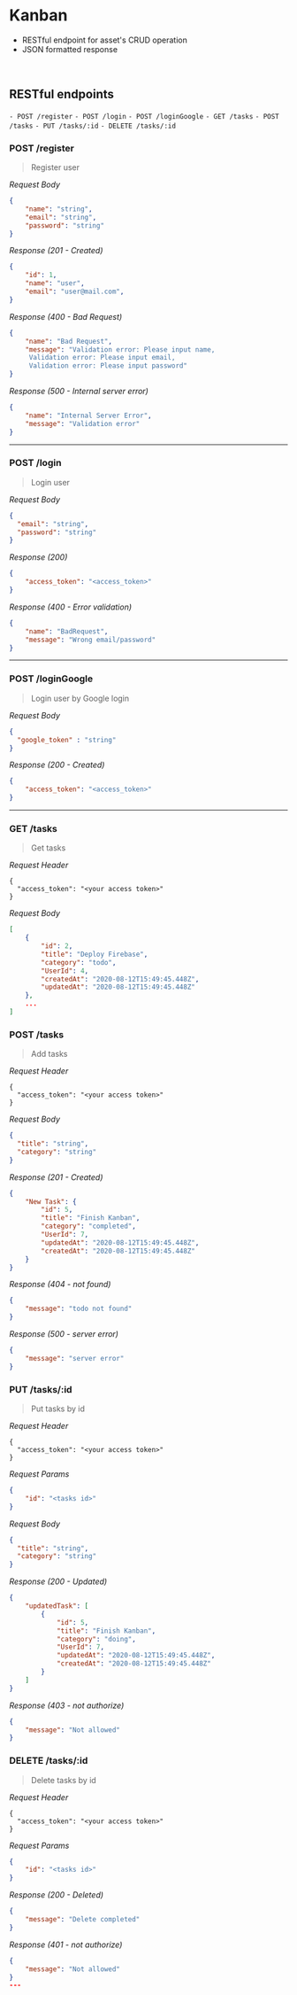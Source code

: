 # Kanban

* RESTful endpoint for asset's CRUD operation
* JSON formatted response

&nbsp;

## RESTful endpoints
` - POST /register `
` - POST /login `
` - POST /loginGoogle `
` - GET /tasks `
` - POST /tasks `
` - PUT /tasks/:id `
` - DELETE /tasks/:id `

### POST /register

> Register user

_Request Body_
```json
{
    "name": "string",
    "email": "string",
    "password": "string"
}
```

_Response (201 - Created)_
```json
{
    "id": 1,
    "name": "user",
    "email": "user@mail.com",
}
```

_Response (400 - Bad Request)_
```json
{
    "name": "Bad Request",
    "message": "Validation error: Please input name,
     Validation error: Please input email,
     Validation error: Please input password"
}
```

_Response (500 - Internal server error)_
```json
{
    "name": "Internal Server Error",
    "message": "Validation error"
}
```
---

### POST /login

> Login user

_Request Body_
```json
{
  "email": "string",
  "password": "string"
}
```

_Response (200)_
```json
{
    "access_token": "<access_token>"
}
```

_Response (400 - Error validation)_
```json
{
    "name": "BadRequest",
    "message": "Wrong email/password"
}
```
---
### POST /loginGoogle

> Login user by Google login

_Request Body_
```json
{
  "google_token" : "string"
}
```

_Response (200 - Created)_
```json
{
    "access_token": "<access_token>"
}
```

---
### GET /tasks

> Get tasks

_Request Header_
```
{
  "access_token": "<your access token>"
}
```

_Request Body_
```json
[
    {
        "id": 2,
        "title": "Deploy Firebase",
        "category": "todo",
        "UserId": 4,
        "createdAt": "2020-08-12T15:49:45.448Z",
        "updatedAt": "2020-08-12T15:49:45.448Z"
    },
    ...
]
```

### POST /tasks

> Add tasks

_Request Header_
```
{
  "access_token": "<your access token>"
}
```

_Request Body_
```json
{
  "title": "string",
  "category": "string"
}
```

_Response (201 - Created)_
```json
{
    "New Task": {
        "id": 5,
        "title": "Finish Kanban",
        "category": "completed",
        "UserId": 7,
        "updatedAt": "2020-08-12T15:49:45.448Z",
        "createdAt": "2020-08-12T15:49:45.448Z"
    }
}
```

_Response (404 - not found)_
```json
{
    "message": "todo not found"
}
```

_Response (500 - server error)_
```json
{
    "message": "server error"
}
```
### PUT /tasks/:id

> Put tasks by id

_Request Header_
```
{
  "access_token": "<your access token>"
}
```

_Request Params_
```json
{
    "id": "<tasks id>"
}
```

_Request Body_
```json
{
  "title": "string",
  "category": "string"
}
```

_Response (200 - Updated)_
```json
{
    "updatedTask": [
        {
            "id": 5,
            "title": "Finish Kanban",
            "category": "doing",
            "UserId": 7,
            "updatedAt": "2020-08-12T15:49:45.448Z",
            "createdAt": "2020-08-12T15:49:45.448Z"
        }
    ]
}
```

_Response (403 - not authorize)_
```json
{
    "message": "Not allowed"
}
```

### DELETE /tasks/:id

> Delete tasks by id

_Request Header_
```
{
  "access_token": "<your access token>"
}
```

_Request Params_
```json
{
    "id": "<tasks id>"
}
```

_Response (200 - Deleted)_
```json
{
    "message": "Delete completed"
}
```

_Response (401 - not authorize)_
```json
{
    "message": "Not allowed"
}
---